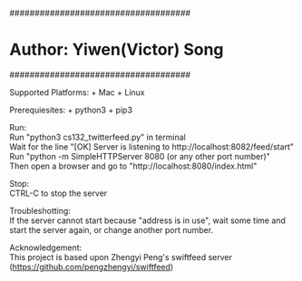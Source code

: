 ####################################
#    Author: Yiwen(Victor) Song    #
####################################

Supported Platforms:
	+ Mac
	+ Linux

Prerequiesites:
	+ python3
	+ pip3

Run:\
		Run "python3 cs132_twitterfeed.py" in terminal\
		Wait for the line "[OK] Server is listening to http://localhost:8082/feed/start" \
    Run "python -m SimpleHTTPServer 8080 (or any other port number)"\
    Then open a browser and go to "http://localhost:8080/index.html"

Stop:\
	CTRL-C to stop the server

Troubleshotting:\
	If the server cannot start because "address is in use", wait some time and start the server again, or change another port number.

Acknowledgement:\
  This project is based upon Zhengyi Peng's swiftfeed server (https://github.com/pengzhengyi/swiftfeed)
  

